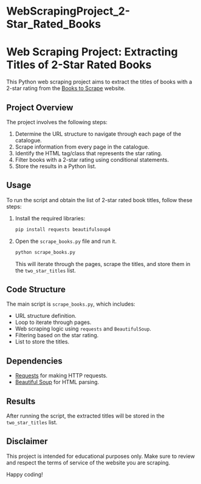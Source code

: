 # WebScrapingProject_2-Star_Rated_Books

# Web Scraping Project: Extracting Titles of 2-Star Rated Books

This Python web scraping project aims to extract the titles of books with a 2-star rating from the [Books to Scrape](http://books.toscrape.com) website.

## Project Overview

The project involves the following steps:

1. Determine the URL structure to navigate through each page of the catalogue.
2. Scrape information from every page in the catalogue.
3. Identify the HTML tag/class that represents the star rating.
4. Filter books with a 2-star rating using conditional statements.
5. Store the results in a Python list.

## Usage

To run the script and obtain the list of 2-star rated book titles, follow these steps:

1. Install the required libraries:

    ```bash
    pip install requests beautifulsoup4
    ```

2. Open the `scrape_books.py` file and run it.

    ```bash
    python scrape_books.py
    ```

   This will iterate through the pages, scrape the titles, and store them in the `two_star_titles` list.

## Code Structure

The main script is `scrape_books.py`, which includes:

- URL structure definition.
- Loop to iterate through pages.
- Web scraping logic using `requests` and `BeautifulSoup`.
- Filtering based on the star rating.
- List to store the titles.

## Dependencies

- [Requests](https://docs.python-requests.org/en/latest/) for making HTTP requests.
- [Beautiful Soup](https://www.crummy.com/software/BeautifulSoup/bs4/doc/) for HTML parsing.

## Results

After running the script, the extracted titles will be stored in the `two_star_titles` list.

## Disclaimer

This project is intended for educational purposes only. Make sure to review and respect the terms of service of the website you are scraping.

Happy coding!
